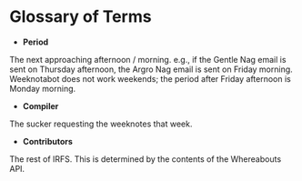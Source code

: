 Glossary of Terms
=================

* **Period**

The next approaching afternoon / morning. e.g., if the Gentle
Nag email is sent on Thursday afternoon, the Argro Nag email is sent on
Friday morning. Weeknotabot does not work weekends; the period after Friday
afternoon is Monday morning.

* **Compiler** 

The sucker requesting the weeknotes that week.

* **Contributors** 

The rest of IRFS. This is determined by the contents of the Whereabouts API.
